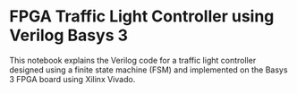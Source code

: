 
#  FPGA Traffic Light Controller using Verilog  Basys 3

This notebook explains the Verilog code for a traffic light controller designed using a finite state machine (FSM) and implemented on the Basys 3 FPGA board using Xilinx Vivado.


